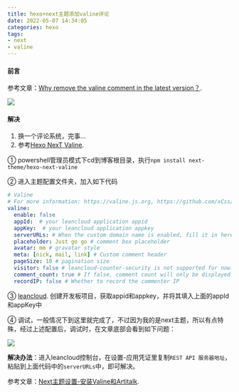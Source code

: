 ```yaml
---
title: hexo+next主题添加valine评论
date: 2022-05-07 14:34:05
categories: hexo
tags:
- next
- valine
---
```


#### 前言

参考文章：[Why remove the valine comment in the latest version？](https://github.com/next-theme/hexo-theme-next/issues/188#issuecomment-766578906).

<!-- more -->

![](https://photo.lihui327.cn/blog/2022/2022-05-07_143721.jpg)

#### 解决

1. 换一个评论系统，完事...
2. 参考[Hexo NexT Valine](https://github.com/next-theme/hexo-next-valine).

① powershell管理员模式下cd到博客根目录，执行`npm install next-theme/hexo-next-valine`

② 进入主题配置文件夹，加入如下代码

```yaml
# Valine
# For more information: https://valine.js.org, https://github.com/xCss/Valine
valine:
  enable: false
  appId:  # your leancloud application appid
  appKey:  # your leancloud application appkey
  serverURLs: # When the custom domain name is enabled, fill it in here
  placeholder: Just go go # comment box placeholder
  avatar: mm # gravatar style
  meta: [nick, mail, link] # Custom comment header
  pageSize: 10 # pagination size
  visitor: false # leancloud-counter-security is not supported for now. When visitor is set to be true, appid and appkey are recommended to be the same as leancloud_visitors' for counter compatibility. Article reading statistic https://valine.js.org/visitor.html
  comment_count: true # If false, comment count will only be displayed in post page, not in home page
  recordIP: false # Whether to record the commenter IP
```

③ [leancloud](https://www.leancloud.cn/). 创建开发板项目，获取appid和appkey，并将其填入上面的appId和appKey中

④ 调试，一般情况下到这里就完成了，不过因为我的是next主题，所以有点特殊，经过上述配置后，调试时，在文章底部会看到如下问题：

![](https://photo.lihui327.cn/blog/2022/2022-05-07_144622.jpg)

**解决办法**：进入leancloud控制台，在设置-应用凭证里复制`REST API 服务器地址`，粘贴到上面代码中的`serverURLs`中，即可解决。

参考文章：[Next主题设置-安装Valine和Artitalk](https://zhuanlan.zhihu.com/p/424932976).

